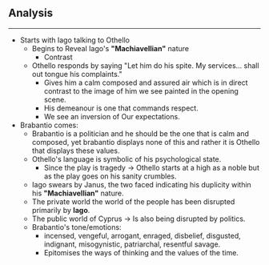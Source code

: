 ## Analysis
---
- Starts with Iago talking to Othello
	- Begins to Reveal Iago's **"Machiavellian"** nature
		- Contrast
	- Othello responds by saying "Let him do his spite. My services... shall out tongue his complaints."
		- Gives him a calm composed and assured air which is in direct contrast to the image of him we see painted in the opening scene. 
		- His demeanour is  one that commands respect.  
		- We see an inversion of Our expectations. 
- Brabantio comes:
	- Brabantio is a politician and he should be the one that is calm and composed, yet brabantio displays none of this and rather it is Othello that displays these values. 
	- Othello's language is symbolic of his psychological state. 
		- Since the play is tragedy -> Othello starts at a high as a noble but as the play goes on his sanity crumbles. 
	- Iago swears by Janus, the two faced indicating his duplicity within his **"Machiavellian"** nature. 
	- The private world the world of the people has been disrupted primarily by **Iago**. 
	- The public world of Cyprus -> Is also being disrupted by politics. 
	- Brabantio's tone/emotions:
		- incensed, vengeful, arrogant, enraged, disbelief, disgusted, indignant, misogynistic, patriarchal, resentful savage. 
		- Epitomises the ways of thinking and the values of the time. 